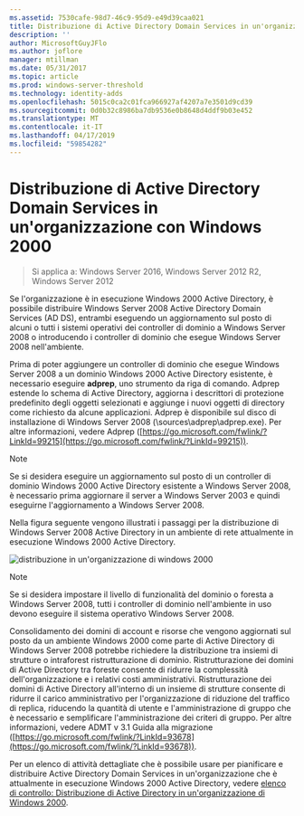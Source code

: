 ```yaml
---
ms.assetid: 7530cafe-98d7-46c9-95d9-e49d39caa021
title: Distribuzione di Active Directory Domain Services in un'organizzazione con Windows 2000
description: ''
author: MicrosoftGuyJFlo
ms.author: joflore
manager: mtillman
ms.date: 05/31/2017
ms.topic: article
ms.prod: windows-server-threshold
ms.technology: identity-adds
ms.openlocfilehash: 5015c0ca2c01fca966927af4207a7e3501d9cd39
ms.sourcegitcommit: 0d0b32c8986ba7db9536e0b8648d4ddf9b03e452
ms.translationtype: MT
ms.contentlocale: it-IT
ms.lasthandoff: 04/17/2019
ms.locfileid: "59854282"
---
```

# <a name="deploying-ad-ds-in-a-windows-2000-organization"></a>Distribuzione di Active Directory Domain Services in un'organizzazione con Windows 2000

>Si applica a: Windows Server 2016, Windows Server 2012 R2, Windows Server 2012

Se l'organizzazione è in esecuzione Windows 2000 Active Directory, è possibile distribuire Windows Server 2008 Active Directory Domain Services (AD DS), entrambi eseguendo un aggiornamento sul posto di alcuni o tutti i sistemi operativi dei controller di dominio a Windows Server 2008 o introducendo i controller di dominio che esegue Windows Server 2008 nell'ambiente.  
  
Prima di poter aggiungere un controller di dominio che esegue Windows Server 2008 a un dominio Windows 2000 Active Directory esistente, è necessario eseguire **adprep**, uno strumento da riga di comando. Adprep estende lo schema di Active Directory, aggiorna i descrittori di protezione predefinito degli oggetti selezionati e aggiunge i nuovi oggetti di directory come richiesto da alcune applicazioni. Adprep è disponibile sul disco di installazione di Windows Server 2008 (\sources\adprep\adprep.exe). Per altre informazioni, vedere Adprep ([https://go.microsoft.com/fwlink/?LinkId=99215](https://go.microsoft.com/fwlink/?LinkId=99215)).  
  
> [!NOTE]  
> Se si desidera eseguire un aggiornamento sul posto di un controller di dominio Windows 2000 Active Directory esistente a Windows Server 2008, è necessario prima aggiornare il server a Windows Server 2003 e quindi eseguirne l'aggiornamento a Windows Server 2008.  
  
Nella figura seguente vengono illustrati i passaggi per la distribuzione di Windows Server 2008 Active Directory in un ambiente di rete attualmente in esecuzione Windows 2000 Active Directory.  
  
![distribuzione in un'organizzazione di windows 2000](media/Deploying-AD-DS-in-a-Windows-2000-Organization/ee51218a-a858-49d9-8b99-9986679191c1.gif)  
  
> [!NOTE]  
> Se si desidera impostare il livello di funzionalità del dominio o foresta a Windows Server 2008, tutti i controller di dominio nell'ambiente in uso devono eseguire il sistema operativo Windows Server 2008.  
  
Consolidamento dei domini di account e risorse che vengono aggiornati sul posto da un ambiente Windows 2000 come parte di Active Directory di Windows Server 2008 potrebbe richiedere la distribuzione tra insiemi di strutture o intraforest ristrutturazione di dominio. Ristrutturazione dei domini di Active Directory tra foreste consente di ridurre la complessità dell'organizzazione e i relativi costi amministrativi. Ristrutturazione dei domini di Active Directory all'interno di un insieme di strutture consente di ridurre il carico amministrativo per l'organizzazione di riduzione del traffico di replica, riducendo la quantità di utente e l'amministrazione di gruppo che è necessario e semplificare l'amministrazione dei criteri di gruppo. Per altre informazioni, vedere ADMT v 3.1 Guida alla migrazione ([https://go.microsoft.com/fwlink/?LinkId=93678](https://go.microsoft.com/fwlink/?LinkId=93678)).  
  
Per un elenco di attività dettagliate che è possibile usare per pianificare e distribuire Active Directory Domain Services in un'organizzazione che è attualmente in esecuzione Windows 2000 Active Directory, vedere [elenco di controllo: Distribuzione di Active Directory in un'organizzazione di Windows 2000](https://technet.microsoft.com/library/cc732737.aspx).  
  


